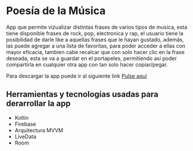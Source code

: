 # Poesía de la Música
App que permite vizualizar distintas frases de varios tipos de musíca, esta tiene disponible frases de rock, pop, electronica y rap, el usuario
tiene la posibilidad de darle like a aquellas frases que le hayan gustado, además, las puede agregar a una lista de favoritas, para poder acceder a ellas con mayor eficacia,
tambien cabe recalcar que con solo hacer clic en la frase deseada, esta se va a guardar en el portapeles, permitiendo así poder compartirla en cualquier otra app
con tan solo hacer copiar/pegar.

Para descargar la app puede ir al siguiente link [Pulse aquí](https://github.com/EdBinns/PoesiaDeLaMusica/releases/tag/v1.0 "Pulse aquí")

 Herramientas y tecnologías usadas para derarrollar la app
 -------------

- Kotlin
- Firebase
- Arquitectura MVVM
- LiveData
- Room
